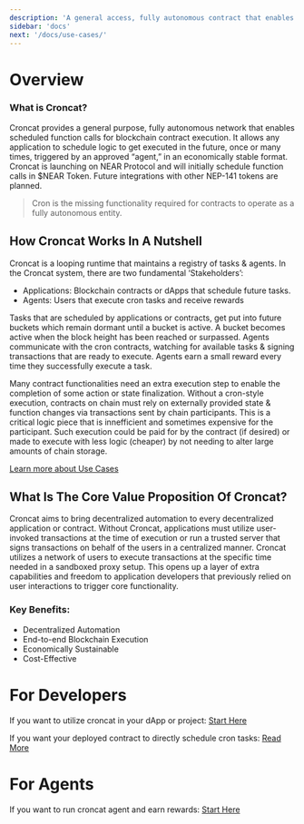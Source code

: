 ```yaml
---
description: 'A general access, fully autonomous contract that enables scheduled function calls for blockchain contract execution'
sidebar: 'docs'
next: '/docs/use-cases/'
---
```


# Overview

### What is Croncat?
Croncat provides a general purpose, fully autonomous network that enables scheduled function calls for blockchain contract execution. It allows any application to schedule logic to get executed in the future, once or many times, triggered by an approved “agent,” in an economically stable format. Croncat is launching on NEAR Protocol and will initially schedule function calls in $NEAR Token. Future integrations with other NEP-141 tokens are planned. 

> Cron is the missing functionality required for contracts to operate as a fully autonomous entity.

## How Croncat Works In A Nutshell

Croncat is a looping runtime that maintains a registry of tasks & agents. In the Croncat system, there are two fundamental ‘Stakeholders’: 

* Applications: Blockchain contracts or dApps that schedule future tasks.
* Agents: Users that execute cron tasks and receive rewards

Tasks that are scheduled by applications or contracts, get put into future buckets which remain dormant until a bucket is active. A bucket becomes active when the block height has been reached or surpassed. Agents communicate with the cron contracts, watching for available tasks & signing transactions that are ready to execute. Agents earn a small reward every time they successfully execute a task.

Many contract functionalities need an extra execution step to enable the completion of some action or state finalization. Without a cron-style execution, contracts on chain must rely on externally provided state & function changes via transactions sent by chain participants. This is a critical logic piece that is innefficient and sometimes expensive for the participant. Such execution could be paid for by the contract (if desired) or made to execute with less logic (cheaper) by not needing to alter large amounts of chain storage.

[Learn more about Use Cases](/docs/use-cases)

## What Is The Core Value Proposition Of Croncat? 
Croncat aims to bring decentralized automation to every decentralized application or contract. Without Croncat, applications must utilize user-invoked transactions at the time of execution or run a trusted server that signs transactions on behalf of the users in a centralized manner. Croncat utilizes a network of users to execute transactions at the specific time needed in a sandboxed proxy setup. This opens up a layer of extra capabilities and freedom to application developers that previously relied on user interactions to trigger core functionality.

### Key Benefits:
* Decentralized Automation
* End-to-end Blockchain Execution
* Economically Sustainable
* Cost-Effective 

# For Developers
[developers]: #developers

If you want to utilize croncat in your dApp or project: [Start Here](/docs/task-creation)

If you want your deployed contract to directly schedule cron tasks: [Read More](/docs/contract-integration)

# For Agents
[agents]: #agents

If you want to run croncat agent and earn rewards: [Start Here](/docs/agent-cli)